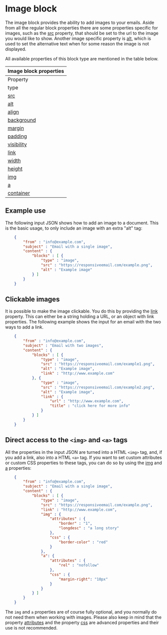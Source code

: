 # Image block

The image block provides the ability to add images to your emails.
Aside from all the regular block properties there are some properties specific for images,
such as the [src](/copernica-docs:ResponsiveEmail/json/property-src) property,
that should be set to the url to the image you would like to show.
Another image specific property is [alt](/copernica-docs:ResponsiveEmail/json/property-alt),
which is used to set the alternative text when for some reason the image is not displayed.

All available properties of this block type are mentioned in the table below.

| Image block properties |
| --- |
| Property | Value | Description |
| type | "image" | Property to identify the block as an image block. |
| [src](/copernica-docs:ResponsiveEmail/json/property-src) | _string_ | The url of the image. |
| [alt](/copernica-docs:ResponsiveEmail/json/property-alt) | _string_ | Alt description of image. Usually only visible when image is not loaded in the email. |
| [align](/copernica-docs:ResponsiveEmail/json/property-align) | _string_ | To which side should the image be aligned? default is left. |
| [background](/copernica-docs:ResponsiveEmail/json/property-background) | _string_ | The background settings for the video block. |
| [margin](/copernica-docs:ResponsiveEmail/json/property-margin) | _mixed_ | Margins around the image. |
| [padding](/copernica-docs:ResponsiveEmail/json/property-padding) | _mixed_ | Whitespace around the block, this whitespace will have a background |
| [visibility](/copernica-docs:ResponsiveEmail/json/property-visibility) | _block_ | Visibility based on device, client and/or receiver. |
| [link](/copernica-docs:ResponsiveEmail/json/property-link) | _object_ | Object with the link properties `url`, `title` and `params`. |
| [width](/copernica-docs:ResponsiveEmail/json/property-image-width) | _string_ | Optional width of the image, default is 100% |
| [height](/copernica-docs:ResponsiveEmail/json/property-image-height) | _string_ | Optional height of the image, default is not set (image is automatically scaled) |
| [img](/copernica-docs:ResponsiveEmail/json/property-img) | _object_ | Direct access to the `img` tag, useful to set `css` and `attributes` |
| [a](/copernica-docs:ResponsiveEmail/json/property-a) | _object_ | When the image is clickable, you can use this property to specify `css` and `attributes` for the HTML anchor. |
| [container](/copernica-docs:ResponsiveEmail/json/property-container) | _object_ | Access to the parent element. |

## Example use

The following input JSON shows how to add an image to a document. This is
the basic usage, to only include an image with an extra "alt" tag:


````json
    {
        "from" : "info@example.com",
        "subject" : "Email with a single image",
        "content" : {
            "blocks" : [ {
                "type" : "image",
                "src" : "https://responsiveemail.com/example.png",
                "alt" : "Example image"
            } ]
        }
    }
````


## Clickable images

It is possible to make the image clickable. You do this by providing the
[link](/copernica-docs:ResponsiveEmail/json/property-link) property. This can either
be a string holding a URL, or an object with link properties.
The following example shows the input for an email with the two ways
to add a link.


```json
    {
        "from" : "info@example.com",
        "subject" : "Email with two images",
        "content" : {
            "blocks" : [ {
                "type" : "image",
                "src" : "https://responsiveemail.com/example1.png",
                "alt" : "Example image",
                "link" : "http://www.example.com"
            }, {
                "type" : "image",
                "src" : "https://responsiveemail.com/example2.png",
                "alt" : "Example image",
                "link" : {
                    "url" : "http://www.example.com",
                    "title" : "click here for more info"
                }
            } ]
        }
    }
```


## Direct access to the `<img>` and `<a>` tags

All the properties in the input JSON are turned into a HTML `<img>` tag,
and, if you add a link, also into a HTML `<a>` tag. If you want to set
custom attributes or custom CSS properties to these tags, you can
do so by using the [img](/copernica-docs:ResponsiveEmail/json/property-img) and [a](/copernica-docs:ResponsiveEmail/json/property-a) properties:


```json
    {
        "from" : "info@example.com",
        "subject" : "Email with a single image",
        "content" : {
            "blocks" : [ {
                "type" : "image",
                "src" : "https://responsiveemail.com/example.png",
                "link" : "http://www.example.com",
                "img" : {
                    "attributes" : {
                        "border" : "1",
                        "longdesc" : "a long story"
                    },
                    "css" : {
                        "border-color" : "red"
                    }
                },
                "a": {
                    "attributes" : {
                        "rel" : "nofollow"
                    },
                    "css" : {
                        "margin-right": "10px"
                    }
                }
            } ]
        }
    }
````


The `img` and `a` properties are of course fully optional, and you
normally do not need them when working with images. Please also
keep in mind that the property
[attributes](/copernica-docs:ResponsiveEmail/json/property-attributes) and the property [css](/copernica-docs:ResponsiveEmail/json/property-css) are advanced properties and their use is not recommended.